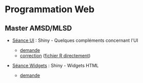 # Programmation Web

## Master AMSD/MLSD

- [Séance UI](seance-ui) : Shiny - Quelques compléments concernant l'UI
    - [demande](seance-ui-demande)
    - [correction](seance-ui-correction) ([fichier R directement](seance-ui-correction.R))

- [Séance Widgets](seance-widgets) : Shiny - Widgets HTML
    - [demande](seance-widgets-demande)


